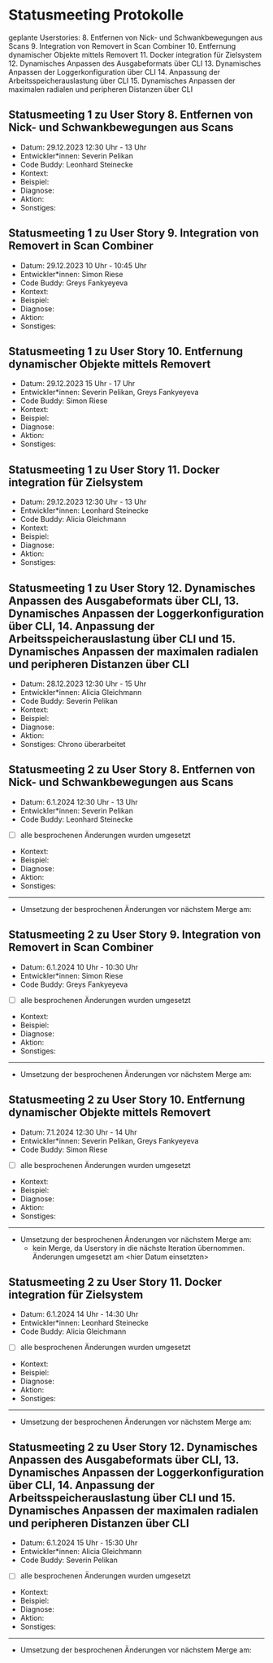 # Statusmeeting Protokolle

geplante Userstories:
8. Entfernen von Nick- und Schwankbewegungen aus Scans
9. Integration von Removert in Scan Combiner
10. Entfernung dynamischer Objekte mittels Removert
11. Docker integration für Zielsystem 
12. Dynamisches Anpassen des Ausgabeformats über CLI 
13. Dynamisches Anpassen der Loggerkonfiguration über CLI 
14. Anpassung der Arbeitsspeicherauslastung über CLI 
15. Dynamisches Anpassen der maximalen radialen und peripheren Distanzen über CLI

## Statusmeeting 1 zu User Story 8. Entfernen von Nick- und Schwankbewegungen aus Scans
- Datum: 29.12.2023 12:30 Uhr - 13 Uhr
- Entwickler\*innen: Severin Pelikan
- Code Buddy: Leonhard Steinecke
- Kontext:
- Beispiel:
- Diagnose:
- Aktion:
- Sonstiges:

## Statusmeeting 1 zu User Story 9. Integration von Removert in Scan Combiner
- Datum: 29.12.2023 10 Uhr - 10:45 Uhr
- Entwickler\*innen: Simon Riese
- Code Buddy: Greys Fankyeyeva
- Kontext:
- Beispiel:
- Diagnose:
- Aktion:
- Sonstiges:

## Statusmeeting 1 zu User Story 10. Entfernung dynamischer Objekte mittels Removert
- Datum: 29.12.2023 15 Uhr - 17 Uhr
- Entwickler\*innen: Severin Pelikan, Greys Fankyeyeva
- Code Buddy: Simon Riese
- Kontext:
- Beispiel:
- Diagnose:
- Aktion:
- Sonstiges:

## Statusmeeting 1 zu User Story 11. Docker integration für Zielsystem 
- Datum: 29.12.2023 12:30 Uhr - 13 Uhr
- Entwickler\*innen: Leonhard Steinecke
- Code Buddy: Alicia Gleichmann
- Kontext:
- Beispiel:
- Diagnose:
- Aktion:
- Sonstiges:

## Statusmeeting 1 zu User Story 12. Dynamisches Anpassen des Ausgabeformats über CLI, 13. Dynamisches Anpassen der Loggerkonfiguration über CLI, 14. Anpassung der Arbeitsspeicherauslastung über CLI und 15. Dynamisches Anpassen der maximalen radialen und peripheren Distanzen über CLI
- Datum: 28.12.2023 12:30 Uhr - 15 Uhr
- Entwickler\*innen: Alicia Gleichmann
- Code Buddy: Severin Pelikan
- Kontext:
- Beispiel:
- Diagnose:
- Aktion:
- Sonstiges: Chrono überarbeitet

## Statusmeeting 2 zu User Story 8. Entfernen von Nick- und Schwankbewegungen aus Scans
- Datum: 6.1.2024 12:30 Uhr - 13 Uhr
- Entwickler\*innen: Severin Pelikan
- Code Buddy: Leonhard Steinecke
- [ ] alle besprochenen Änderungen wurden umgesetzt 
- Kontext:
- Beispiel:
- Diagnose:
- Aktion:
- Sonstiges:
---
- Umsetzung der besprochenen Änderungen vor nächstem Merge am: 

## Statusmeeting 2 zu User Story 9. Integration von Removert in Scan Combiner
- Datum: 6.1.2024 10 Uhr - 10:30 Uhr
- Entwickler\*innen: Simon Riese
- Code Buddy: Greys Fankyeyeva
- [ ] alle besprochenen Änderungen wurden umgesetzt 
- Kontext:
- Beispiel:
- Diagnose:
- Aktion:
- Sonstiges:
---
- Umsetzung der besprochenen Änderungen vor nächstem Merge am: 

## Statusmeeting 2 zu User Story 10. Entfernung dynamischer Objekte mittels Removert
- Datum: 7.1.2024 12:30 Uhr - 14 Uhr
- Entwickler\*innen: Severin Pelikan, Greys Fankyeyeva
- Code Buddy: Simon Riese
- [ ] alle besprochenen Änderungen wurden umgesetzt 
- Kontext:
- Beispiel:
- Diagnose:
- Aktion:
- Sonstiges:
---
- Umsetzung der besprochenen Änderungen vor nächstem Merge am: 
	- kein Merge, da Userstory in die nächste Iteration übernommen. Änderungen umgesetzt am \<hier Datum einsetzten\>

## Statusmeeting 2 zu User Story 11. Docker integration für Zielsystem 
- Datum: 6.1.2024 14 Uhr - 14:30 Uhr
- Entwickler\*innen: Leonhard Steinecke
- Code Buddy: Alicia Gleichmann
- [ ] alle besprochenen Änderungen wurden umgesetzt 
- Kontext:
- Beispiel:
- Diagnose:
- Aktion:
- Sonstiges:
---
- Umsetzung der besprochenen Änderungen vor nächstem Merge am: 

## Statusmeeting 2 zu User Story 12. Dynamisches Anpassen des Ausgabeformats über CLI, 13. Dynamisches Anpassen der Loggerkonfiguration über CLI, 14. Anpassung der Arbeitsspeicherauslastung über CLI und 15. Dynamisches Anpassen der maximalen radialen und peripheren Distanzen über CLI
- Datum: 6.1.2024 15 Uhr - 15:30 Uhr
- Entwickler\*innen: Alicia Gleichmann
- Code Buddy: Severin Pelikan
- [ ] alle besprochenen Änderungen wurden umgesetzt 
- Kontext:
- Beispiel:
- Diagnose:
- Aktion:
- Sonstiges:
---
- Umsetzung der besprochenen Änderungen vor nächstem Merge am: 